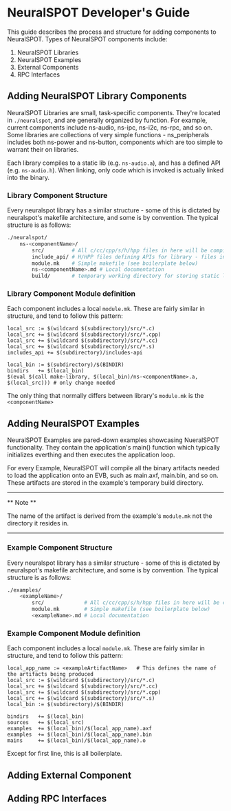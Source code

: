 # NeuralSPOT Developer's Guide

This guide describes the process and structure for adding components to NeuralSPOT. Types of NeuralSPOT components include:

1. NeuralSPOT Libraries
2. NeuralSPOT Examples
3. External Components
4. RPC Interfaces

## Adding NeuralSPOT Library Components

NeuralSPOT Libraries are small, task-specific components. They're located in `./neuralspot`, and are generally organized by function. For example, current components include ns-audio, ns-ipc, ns-i2c, ns-rpc, and so on. Some libraries are collections of very simple functions - ns_peripherals includes both ns-power and ns-button, components which are too simple to warrant their on libraries.

Each library compiles to a static lib (e.g. `ns-audio.a`), and has a defined API (e.g. `ns-audio.h`). When linking, only code which is invoked is actually linked into the binary.

### Library Component Structure

Every neuralspot library has a similar structure - some of this is dictated by neuralspot's makefile architecture, and some is by convention. The typical structure is as follows:

```bash
./neuralspot/
	ns-<componentName>/
		src/         # All c/cc/cpp/s/h/hpp files in here will be compiled to a static library
		include_api/ # H/HPP files defining APIs for library - files in here will be added to -I compiler path
		module.mk	 # Simple makefile (see boilerplate below)
		ns-<componentName>.md # Local documentation
		build/       # temporary working directory for storing static libs, object files and other compile artifacts
```

### Library Component Module definition

Each component includes a local `module.mk`. These are fairly similar in structure, and tend to follow this pattern:

```make
local_src := $(wildcard $(subdirectory)/src/*.c)
local_src += $(wildcard $(subdirectory)/src/*.cpp)
local_src += $(wildcard $(subdirectory)/src/*.cc)
local_src += $(wildcard $(subdirectory)/src/*.s)
includes_api += $(subdirectory)/includes-api

local_bin := $(subdirectory)/$(BINDIR)
bindirs   += $(local_bin)
$(eval $(call make-library, $(local_bin)/ns-<componentName>.a, $(local_src))) # only change needed
```

The only thing that normally differs between library's `module.mk` is the `<componentName>`



## Adding NeuralSPOT Examples

NeuralSPOT Examples are pared-down examples showcasing NueralSPOT functionality. They contain the application's main() function which typically initializes everthing and then executes the application loop.

For every Example, NeuralSPOT will compile all the binary artifacts needed to load the application onto an EVB, such as main.axf, main.bin, and so on. These artifacts are stored in the example's temporary build directory. 

---
** Note **

The name of the artifact is derived from the example's `module.mk` not the directory it resides in.

---

### Example Component Structure

Every neuralspot library has a similar structure - some of this is dictated by neuralspot's makefile architecture, and some is by convention. The typical structure is as follows:

```bash
./examples/
	<exampleName>/
		src/             # All c/cc/cpp/s/h/hpp files in here will be compiled to a flashable file
		module.mk        # Simple makefile (see boilerplate below)
		<exampleName>.md # Local documentation
```

### Example Component Module definition

Each component includes a local `module.mk`. These are fairly similar in structure, and tend to follow this pattern:

```make
local_app_name := <exampleArtifactName>   # This defines the name of the artifacts being produced
local_src := $(wildcard $(subdirectory)/src/*.c)
local_src += $(wildcard $(subdirectory)/src/*.cc)
local_src += $(wildcard $(subdirectory)/src/*.cpp)
local_src += $(wildcard $(subdirectory)/src/*.s)
local_bin := $(subdirectory)/$(BINDIR)

bindirs   += $(local_bin)
sources   += $(local_src)
examples  += $(local_bin)/$(local_app_name).axf
examples  += $(local_bin)/$(local_app_name).bin
mains     += $(local_bin)/$(local_app_name).o
```

Except for first line, this is all boilerplate.



## Adding External Component



## Adding RPC Interfaces



